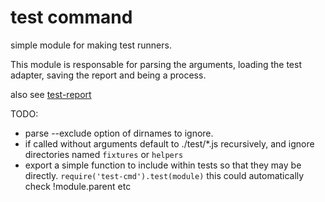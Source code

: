 # test command

simple module for making test runners.

This module is responsable for parsing the arguments, loading the test adapter,
saving the report and being a process.

also see [test-report](http://github.com/dominictarr/test-report)

TODO:
  * parse --exclude option of dirnames to ignore.
  * if called without arguments default to ./test/*.js recursively, and ignore directories named
  `fixtures` or `helpers`
  * export a simple function to include within tests so that they may be directly.
    `require('test-cmd').test(module)`
    this could automatically check !module.parent etc
  